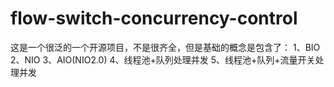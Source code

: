 # flow-switch-concurrency-control
这是一个很泛的一个开源项目，不是很齐全，但是基础的概念是包含了：
  1、BIO
  2、NIO
  3、AIO(NIO2.0)
  4、线程池+队列处理并发
  5、线程池+队列+流量开关处理并发
